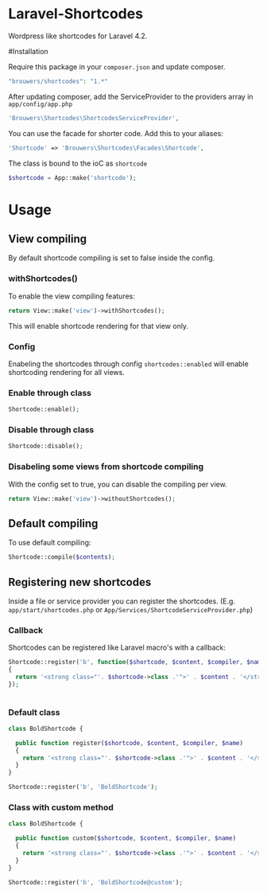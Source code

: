 Laravel-Shortcodes
==================

Wordpress like shortcodes for Laravel 4.2.

#Installation

Require this package in your `composer.json` and update composer.

```php
"brouwers/shortcodes": "1.*"
```

After updating composer, add the ServiceProvider to the providers array in `app/config/app.php`

```php
'Brouwers\Shortcodes\ShortcodesServiceProvider',
```

You can use the facade for shorter code. Add this to your aliases:

```php
'Shortcode' => 'Brouwers\Shortcodes\Facades\Shortcode',
```

The class is bound to the ioC as `shortcode`

```php
$shortcode = App::make('shortcode');
```

# Usage

## View compiling

By default shortcode compiling is set to false inside the config. 

### withShortcodes()

To enable the view compiling features:

```php
return View::make('view')->withShortcodes();
```

This will enable shortcode rendering for that view only.

### Config

Enabeling the shortcodes through config `shortcodes::enabled` will enable shortcoding rendering for all views.

### Enable through class

```php
Shortcode::enable();
```

### Disable through class

```php
Shortcode::disable();
```

### Disabeling some views from shortcode compiling

With the config set to true, you can disable the compiling per view.

```php
return View::make('view')->withoutShortcodes();
```

## Default compiling

To use default compiling:

```php
Shortcode::compile($contents);
```

## Registering new shortcodes

Inside a file or service provider you can register the shortcodes. (E.g. `app/start/shortcodes.php` or `App/Services/ShortcodeServiceProvider.php`)


### Callback

Shortcodes can be registered like Laravel macro's with a callback:

```php
Shortcode::register('b', function($shortcode, $content, $compiler, $name)
{
  return '<strong class="'. $shortcode->class .'">' . $content . '</strong>';
});
  
```

### Default class

```php
class BoldShortcode {

  public function register($shortcode, $content, $compiler, $name)
  {
    return '<strong class="'. $shortcode->class .'">' . $content . '</strong>';
  }
}

Shortcode::register('b', 'BoldShortcode');

```

### Class with custom method

```php
class BoldShortcode {

  public function custom($shortcode, $content, $compiler, $name)
  {
    return '<strong class="'. $shortcode->class .'">' . $content . '</strong>';
  }
}

Shortcode::register('b', 'BoldShortcode@custom');

```
